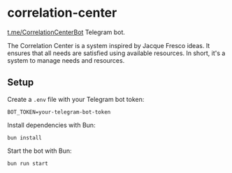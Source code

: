 # correlation-center

[t.me/CorrelationCenterBot](https://t.me/CorrelationCenterBot) Telegram bot.

The Correlation Center is a system inspired by Jacque Fresco ideas. It ensures that all needs are satisfied using available resources. In short, it's a system to manage needs and resources.
## Setup

Create a `.env` file with your Telegram bot token:

```
BOT_TOKEN=your-telegram-bot-token
```

Install dependencies with Bun:

```
bun install
```

Start the bot with Bun:

```
bun run start
```
